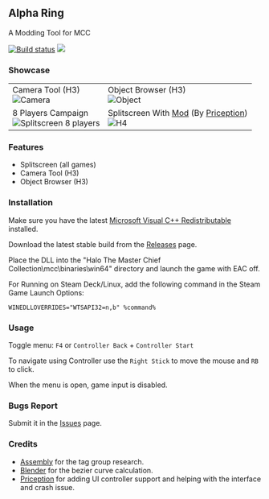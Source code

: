 ## Alpha Ring
A Modding Tool for MCC

[![Build status](https://ci.appveyor.com/api/projects/status/o3qbtc7jirw81xmb?svg=true)](https://ci.appveyor.com/project/WinterSquire/alpharing)
[![](https://dcbadge.limes.pink/api/server/https://discord.gg/TUyAnCrpuz)](https://discord.gg/TUyAnCrpuz)

### Showcase

| | |
|--|--|
| Camera Tool (H3) <br> ![Camera](https://github.com/WinterSquire/AlphaRing/assets/135317392/d359b2e8-5302-430f-be0d-bc065e63f546) | Object Browser (H3) <br> ![Object](https://github.com/WinterSquire/AlphaRing/assets/135317392/0bce1af7-354f-4d9d-92f7-eb2d46d8ae37) |
| 8 Players Campaign <br> ![Splitscreen 8 players](https://github.com/WinterSquire/AlphaRing/assets/135317392/7d9f4281-892a-47e2-8e0c-845a965e5d11) | Splitscreen With [Mod](https://steamcommunity.com/sharedfiles/filedetails/?id=3153235187) (By [Priception](https://steamcommunity.com/id/priception)) <br> ![H4](https://github.com/WinterSquire/AlphaRing/assets/135317392/5359868c-c5db-4300-9805-84c61b0bd8ee) |

### Features
* Splitscreen (all games)
* Camera Tool (H3)
* Object Browser (H3)

### Installation
Make sure you have the latest [Microsoft Visual C++ Redistributable](https://aka.ms/vs/17/release/vc_redist.x64.exe) installed.

Download the latest stable build from the [Releases](https://github.com/WinterSquire/AlphaRing/releases) page.

Place the DLL into the "Halo The Master Chief Collection\mcc\binaries\win64" directory and launch the game with EAC off.

For Running on Steam Deck/Linux, add the following command in the Steam Game Launch Options:
``` 
WINEDLLOVERRIDES="WTSAPI32=n,b" %command%
```

### Usage
Toggle menu: `F4` or `Controller Back` + `Controller Start`

To navigate using Controller use the `Right Stick` to move the mouse and `RB` to click.

When the menu is open, game input is disabled.

### Bugs Report
Submit it in the [Issues](https://github.com/WinterSquire/AlphaRing/issues) page.

### Credits
- [Assembly](https://github.com/XboxChaos/Assembly) for the tag group research.
- [Blender](https://github.com/blender/blender) for the bezier curve calculation.
- [Priception](https://github.com/Priception) for adding UI controller support and helping with the interface and crash issue.
